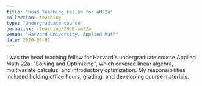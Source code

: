 ```yaml
---
title: "Head Teaching Fellow for AM22a"
collection: teaching
type: "Undergraduate course"
permalink: /teaching/2020-am22a
venue: "Harvard University, Applied Math"
date: 2020-09-01
---
```


I was the head teaching fellow for Harvard's undergraduate course Applied Math 22a: "Solving and Optimizing", which covered linear algebra, multivariate calculus, and introductory optimization. My responsibilities included holding office hours, grading, and developing course materials.
